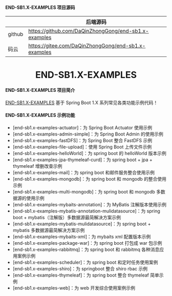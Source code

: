 #### END-SB1.X-EXAMPLES 项目源码

|        | 后端源码                                                 |
|--------|------------------------------------------------------|
| github | https://github.com/DaQinZhongGong/end-sb1.x-examples |
| 码云     | https://gitee.com/DaQinZhongGong/end-sb1.x-examples  |

<h1 style="text-align: center"> END-SB1.X-EXAMPLES </h1>

#### END-SB1.X-EXAMPLES 项目简介

[END-SB1.X-EXAMPLES](https://github.com/DaQinZhongGong/end-sb1.x-examples.git) 基于 Spring Boot 1.X
系列常见各类功能示例代码！

#### END-SB1.X-EXAMPLES 示例功能

- [end-sb1.x-examples-actuator]：为 Spring Boot Actuator 使用示例
- [end-sb1.x-examples-admin-simple]：为 Spring Boot Admin 的使用示例
- [end-sb1.x-examples-fastDFS]：为 Spring Boot 整合 FastDFS 示例
- [end-sb1.x-examples-file-upload]：使用 Spring Boot 上传文件示例
- [end-sb1.x-examples-helloWorld]：为 spring boot 的 helloWorld 版本示例
- [end-sb1.x-examples-jpa-thymeleaf-curd]：为 spring boot + jpa + thymeleaf 增删改查示例
- [end-sb1.x-examples-mail]：为 spring boot 和邮件服务整合使用示例
- [end-sb1.x-examples-mongodb]：为 spring boot 和 mongodb 的整合使用示例
- [end-sb1.x-examples-multi-mongodb]：为 spring boot 和 mongodb 多数据源的使用示例
- [end-sb1.x-examples-mybaits-annotation]：为 MyBatis 注解版本使用示例
- [end-sb1.x-examples-mybatis-annotation-mulidatasource]：为 spring boot + mybatis（注解版）多数据源最简解决方案示例
- [end-sb1.x-examples-mybatis-mulidatasource]：为 spring boot + mybatis 多数据源最简解决方案示例
- [end-sb1.x-examples-mybaits-xml]：为 mybaits xml 配置版本示例
- [end-sb1.x-examples-package-war]：为 spring boot 打包成 war 包示例
- [end-sb1.x-examples-rabbitmq]：为 spring boot 和 rabbitmq 各种消息应用案例示例
- [end-sb1.x-examples-scheduler]：为 spring boot 和定时任务使用案例
- [end-sb1.x-examples-shiro]：为 springboot 整合 shiro rbac 示例
- [end-sb1.x-examples-thymeleaf]：为 spring boot 整合 thymeleaf 简单示例
- [end-sb1.x-examples-web]：为 web 开发综合使用案例示例














